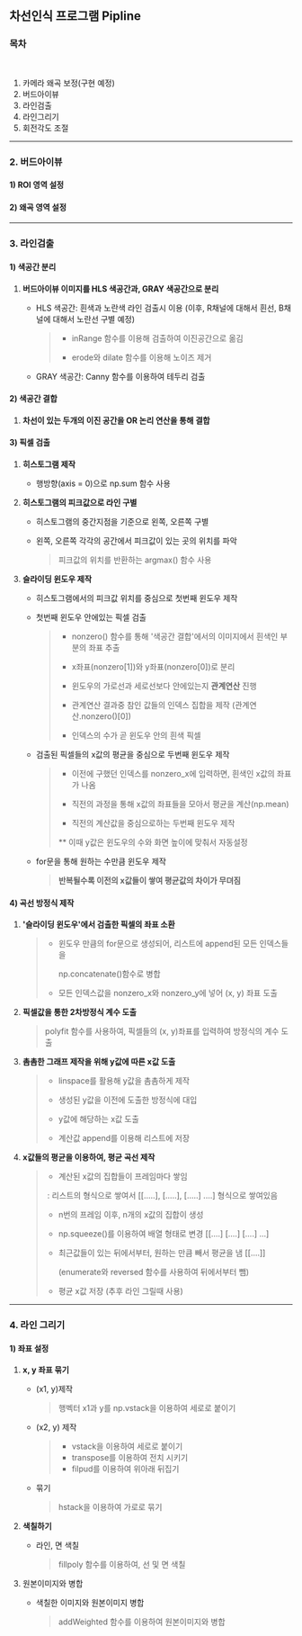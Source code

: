 ## 차선인식 프로그램 Pipline

### 목차

​	

1. 카메라 왜곡 보정(구현 예정)
2. 버드아이뷰
3. 라인검출
4. 라인그리기
5. 회전각도 조절



-----------

### 2. 버드아이뷰



#### 1) ROI 영역 설정



#### 2) 왜곡 영역 설정





------

### 3. 라인검출



#### 1) 색공간 분리

1. **버드아이뷰 이미지를 HLS 색공간과, GRAY 색공간으로 분리**

    - HLS 색공간: 흰색과 노란색 라인 검출시 이용 (이후, R채널에 대해서 흰선, B채널에 대해서 노란선 구별 예정)

      > - inRange 함수를 이용해 검출하여 이진공간으로 옮김
      >
      > - erode와 dilate 함수를 이용해 노이즈 제거

    - GRAY 색공간: Canny 함수를 이용하여 테두리 검출



#### 2) 색공간 결합

1. **차선이 있는 두개의 이진 공간을 OR 논리 연산을 통해 결합**



#### 3) 픽셀 검출

1. **히스토그램 제작**

   - 행방향(axis = 0)으로 np.sum 함수 사용

     

2. **히스토그램의 피크값으로 라인 구별**

   - 히스토그램의 중간지점을 기준으로 왼쪽, 오른쪽 구별

   - 왼쪽, 오른쪽 각각의 공간에서 피크값이 있는 곳의 위치를 파악

     > 피크값의 위치를 반환하는 argmax() 함수 사용

     

3. **슬라이딩 윈도우 제작**

   - 히스토그램에서의 피크값 위치를 중심으로 첫번째 윈도우 제작

   - 첫번째 윈도우 안에있는 픽셀 검출

     > - nonzero() 함수를 통해 '색공간 결합'에서의 이미지에서 흰색인 부분의 좌표 추출
     >
     > - x좌표(nonzero[1])와 y좌표(nonzero[0])로 분리
     >
     > - 윈도우의 가로선과 세로선보다 안에있는지 **관계연산** 진행
     >
     > - 관계연산 결과중 참인 값들의 인덱스 집합을 제작 (관계연산.nonzero()[0])
     >
     > - 인덱스의 수가 곧 윈도우 안의 흰색 픽셀

   - 검출된 픽셀들의 x값의 평균을 중심으로 두번째 윈도우 제작

     > - 이전에 구했던 인덱스를 nonzero_x에 입력하면, 흰색인 x값의 좌표가 나옴
     >
     > - 직전의 과정을 통해 x값의 좌표들을 모아서 평균을 계산(np.mean)
     >
     > - 직전의 계산값을 중심으로하는 두번째 윈도우 제작
     >
     > 
     >
     > ** 이때 y값은 윈도우의 수와 화면 높이에 맞춰서 자동설정

   - for문을 통해 원하는 수만큼 윈도우 제작

     > **반복될수록 이전의 x값들이 쌓여 평균값의 차이가 무뎌짐**

     

#### 4) 곡선 방정식 제작

1. **'슬라이딩 윈도우'에서 검출한 픽셀의 좌표 소환**

   > - 윈도우 만큼의 for문으로 생성되어, 리스트에 append된 모든 인덱스들을 
   >
   >   np.concatenate()함수로 병합
   >
   > - 모든 인덱스값을 nonzero_x와 nonzero_y에 넣어 (x, y) 좌표 도출

2. **픽셀값을 통한 2차방정식 계수 도출**

   > polyfit 함수를 사용하여, 픽셀들의 (x, y)좌표를 입력하여 방정식의 계수 도출

3. **촘촘한 그래프 제작을 위해 y값에 따른 x값 도출**

   > - linspace를 활용해 y값을 촘촘하게 제작
   >
   > - 생성된 y값을 이전에 도출한 방정식에 대입
   >
   > - y값에 해당하는 x값 도출
   >
   > - 계산값 append를 이용해 리스트에 저장

4. **x값들의 평균을 이용하여, 평균 곡선 제작**

   > - 계산된 x값의 집합들이 프레임마다 쌓임
   >
   > ​	: 리스트의 형식으로 쌓여서 [[.....], [.....], [.....] ....] 형식으로 쌓여있음
   >
   > - n번의 프레임 이후, n개의 x값의 집합이 생성
   >
   > - np.squeeze()를 이용하여 배열 형태로 변경 [[....] [....] [....] ...]
   >
   > - 최근값들이 있는 뒤에서부터, 원하는 만큼 빼서 평균을 냄 [[....]]
   >
   >   (enumerate와 reversed 함수를 사용하여 뒤에서부터 뺌)
   >
   > - 평균 x값 저장 (추후 라인 그릴때 사용)



-----

### 4. 라인 그리기



#### 1) 좌표 설정

1. **x, y 좌표 묶기**

   - (x1, y)제작

     > 행벡터 x1과 y를 np.vstack을 이용하여 세로로 붙이기 

   - (x2, y) 제작

     > - vstack을 이용하여 세로로 붙이기
     > - transpose를 이용하여 전치 시키기
     > - filpud를 이용하여 위아래 뒤집기

   - 묶기

     > hstack을 이용하여 가로로 묶기

2. **색칠하기**

   - 라인, 면 색칠

     > fillpoly 함수를 이용하여, 선 및 면 색칠

3. 원본이미지와 병합

   - 색칠한 이미지와 원본이미지 병합

     > addWeighted 함수를 이용하여 원본이미지와 병합





